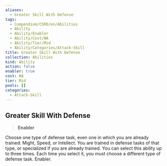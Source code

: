 ```yaml
---
aliases:
  - Greater Skill With Defense
tags:
  - Compendium/CSRD/en/Abilities
  - Ability
  - Ability/Enabler
  - Ability/Cost/NA
  - Ability/Tier/Mid
  - Ability/Categories/Attack-Skill
title: Greater Skill With Defense
collection: Abilities
kind: Ability
action: false
enabler: true
cost: NA
tier: Mid
pools: []
categories:
  - Attack-Skill
---
```

## Greater Skill With Defense    
>**Enabler**  
    
Choose one type of defense task, even one in which you are already trained: Might, Speed, or Intellect. You are trained in defense tasks of that type, or specialized if you are already trained. You can select this ability up to three times. Each time you select it, you must choose a different type of defense task. Enabler.